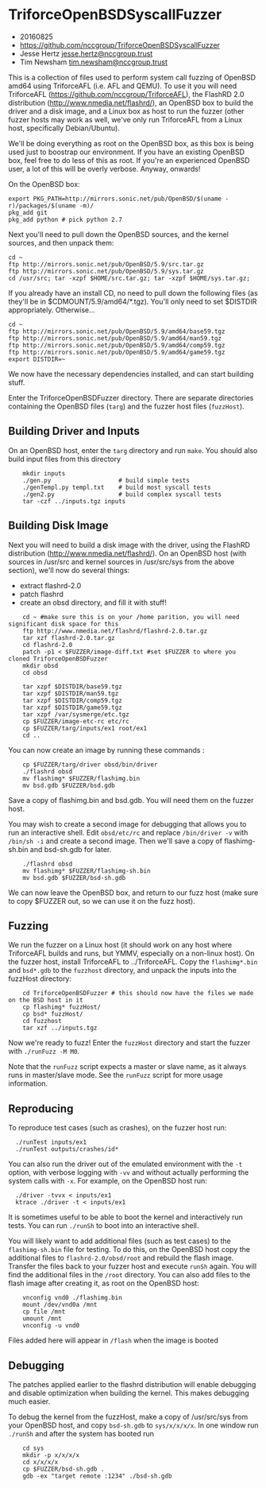 # TriforceOpenBSDSyscallFuzzer
* 20160825
* https://github.com/nccgroup/TriforceOpenBSDSyscallFuzzer
* Jesse Hertz <jesse.hertz@nccgroup.trust>
* Tim Newsham <tim.newsham@nccgroup.trust>

This is a collection of files used to perform system call
fuzzing of OpenBSD amd64 using TriforceAFL (i.e. AFL and QEMU).  To use
it you will need TriforceAFL (https://github.com/nccgroup/TriforceAFL),
the FlashRD 2.0 distribution (http://www.nmedia.net/flashrd/),
an OpenBSD box to build the driver and a disk image, and a Linux
box as host to run the fuzzer (other fuzzer hosts may work as well,
we've only run TriforceAFL from a Linux host, specifically Debian/Ubuntu).

We'll be doing everything as root on the OpenBSD box, as this box is being used just to boostrap our environment. 
If you have an existing OpenBSD box, feel free to do less of this as root. If you're an experienced OpenBSD user,
a lot of this will be overly verbose. Anyway, onwards!

On the OpenBSD box:

```
export PKG_PATH=http://mirrors.sonic.net/pub/OpenBSD/$(uname -r)/packages/$(uname -m)/
pkg_add git
pkg_add python # pick python 2.7
```


Next you'll need to pull down the OpenBSD sources, and the kernel
sources, and then unpack them:

```
cd ~
ftp http://mirrors.sonic.net/pub/OpenBSD/5.9/src.tar.gz 
ftp http://mirrors.sonic.net/pub/OpenBSD/5.9/sys.tar.gz
cd /usr/src; tar -xzpf $HOME/src.tar.gz; tar -xzpf $HOME/sys.tar.gz;
```

If you already have an install CD, no need to pull down the following files (as they'll be in $CDMOUNT/5.9/amd64/*.tgz). You'll only need to set $DISTDIR appropriately. Otherwise...

```
cd ~
ftp http://mirrors.sonic.net/pub/OpenBSD/5.9/amd64/base59.tgz
ftp http://mirrors.sonic.net/pub/OpenBSD/5.9/amd64/man59.tgz
ftp http://mirrors.sonic.net/pub/OpenBSD/5.9/amd64/comp59.tgz
ftp http://mirrors.sonic.net/pub/OpenBSD/5.9/amd64/game59.tgz
export DISTDIR=~
```

We now have the necessary dependencies installed, and can start building stuff.

Enter the TriforceOpenBSDFuzzer directory. There are separate directories containing the OpenBSD files (`targ`) and 
the fuzzer host files (`fuzzHost`).

## Building Driver and Inputs
On an OpenBSD host, enter the `targ` directory and run `make`.
You should also build input files from this directory
```
    mkdir inputs
    ./gen.py                   # build simple tests
    ./genTempl.py templ.txt    # build most syscall tests
    ./gen2.py                  # build complex syscall tests
    tar -czf ../inputs.tgz inputs
```

## Building Disk Image
Next you will need to build a disk image with the driver, using
the FlashRD distribution (http://www.nmedia.net/flashrd/).
On an OpenBSD host (with sources in /usr/src and kernel sources in 
/usr/src/sys from the above section), we'll now do several things:

- extract flashrd-2.0
- patch flashrd 
- create an obsd directory, and fill it with stuff!


```
    cd ~ #make sure this is on your /home parition, you will need significant disk space for this
    ftp http://www.nmedia.net/flashrd/flashrd-2.0.tar.gz
    tar xzf flashrd-2.0.tar.gz
    cd flashrd-2.0
    patch -p1 < $FUZZER/image-diff.txt #set $FUZZER to where you cloned TriforceOpenBSDFuzzer
    mkdir obsd
    cd obsd

    tar xzpf $DISTDIR/base59.tgz
    tar xzpf $DISTDIR/man59.tgz
    tar xzpf $DISTDIR/comp59.tgz
    tar xzpf $DISTDIR/game59.tgz
    tar xzpf /var/sysmerge/etc.tgz
    cp $FUZZER/image-etc-rc etc/rc
    cp $FUZZER/targ/inputs/ex1 root/ex1
    cd ..
```

You can now create an image by running these commands :
```
    cp $FUZZER/targ/driver obsd/bin/driver
    ./flashrd obsd
    mv flashimg* $FUZZER/flashimg.bin
    mv bsd.gdb $FUZZER/bsd.gdb
```
Save a copy of flashimg.bin and bsd.gdb.  You will need them
on the fuzzer host.

You may wish to create a second image for debugging that allows
you to run an interactive shell.  Edit `obsd/etc/rc` and
replace `/bin/driver -v` with `/bin/sh -i` and create a second image.
Then we'll save a copy of flashimg-sh.bin and bsd-sh.gdb for later.

```
    ./flashrd obsd
    mv flashimg* $FUZZER/flashimg-sh.bin
    mv bsd.gdb $FUZZER/bsd-sh.gdb
```

We can now leave the OpenBSD box, and return to our fuzz host (make sure to copy
$FUZZER out, so we can use it on the fuzz host). 

## Fuzzing
We run the fuzzer on a Linux host (it should work on any host
where TriforceAFL builds and runs, but YMMV, especially on a non-linux host).
On the fuzzer host, install TriforceAFL to ../TriforceAFL.
Copy the `flashimg*.bin` and `bsd*.gdb` to the `fuzzhost` directory, 
and unpack the inputs into the fuzzHost directory:

```
    cd TriforceOpenBSDFuzzer # this should now have the files we made on the BSD host in it
    cp flashimg* fuzzHost/
    cp bsd* fuzzHost/
    cd fuzzhost
    tar xzf ../inputs.tgz
```

Now we're ready to fuzz! Enter the `fuzzHost` directory 
and start the fuzzer with `./runFuzz -M M0`.

Note that the `runFuzz` script expects a master or slave name, as
it always runs in master/slave mode.  See the `runFuzz` script for
more usage information.

## Reproducing
To reproduce test cases (such as crashes), on the fuzzer host run:
```
  ./runTest inputs/ex1
  ./runTest outputs/crashes/id*
```

You can also run the driver out of the emulated environment
with the `-t` option, with verbose logging with `-vv`
and without actually performing the system calls with `-x`.
For example, on the OpenBSD host run:
```
  ./driver -tvvx < inputs/ex1
  ktrace ./driver -t < inputs/ex1
```

It is sometimes useful to be able to boot the kernel and interactively
run tests. You can run `./runSh` to boot
into an interactive shell.

You will likely want to add additional files (such as test cases)
to the `flashimg-sh.bin` file for testing.  To do this, on the
OpenBSD host copy the additional files to `flashrd-2.0/obsd/root`
and rebuild the flash image.  Transfer the files back to your
fuzzer host and execute `runSh` again.  You will find the additional
files in the `/root` directory.  You can also add files to the flash
image after creating it, as root on the OpenBSD host:
```
    vnconfig vnd0 ./flashimg.bin
    mount /dev/vnd0a /mnt
    cp file /mnt
    umount /mnt
    vnconfig -u vnd0
```
Files added here will appear in `/flash` when the image is booted

## Debugging
The patches applied earlier to the flashrd distribution will
enable debugging and disable optimization when building the kernel.
This makes debugging much easier. 

To debug the kernel from the fuzzHost, make a copy of /usr/src/sys
from your OpenBSD host, and copy `bsd-sh.gdb` to `sys/x/x/x/x`.
In one window run `./runSh` and after the system has booted run
```
    cd sys
    mkdir -p x/x/x/x
    cd x/x/x/x
    cp $FUZZER/bsd-sh.gdb .
    gdb -ex "target remote :1234" ./bsd-sh.gdb
```

